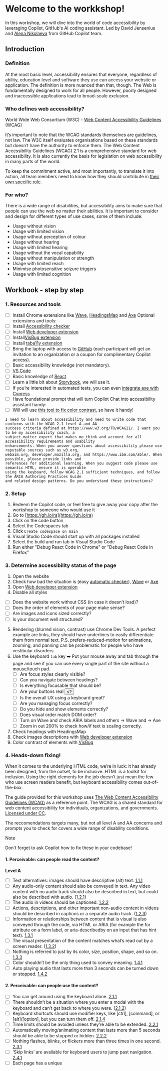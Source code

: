 # Welcome to the workkshop! 

In this workshop, we will dive into the world of code accessibility by leveraging Copilot, GitHub's AI coding assistant. 
Led by David Jensenius and [Alena Nikolaeva](https://x.com/alenanik11) from GitHub Copilot team.

## Introduction

### Definition

At the most basic level, accessibility ensures that everyone, regardless of ability, education level and software they use can access your website or application.
The definition is more nuanced than that, though. The Web is fundamentally designed to work for all people. However, poorly designed and inaccessible applications lead to broad-scale exclusion.

### Who defines web accessibility?

World Wide Web Consortium (W3C) - [Web Content Accessibility Guidelines](https://www.w3.org/WAI/standards-guidelines/wcag/) (WCAG)

It’s important to note that the WCAG standards themselves are guidelines, not law. The W3C itself evaluates organisations based on these standards but doesn’t have the authority to enforce them. The Web Content Accessibility Guidelines (WCAG) 2.1 is a comprehensive standard for web accessibility. It is also currently the basis for legislation on web accessibility in many parts of the world. 

To keep the commitment active, and most importantly, to translate it into action, all team members need to know how they should contribute in [their own specific role](https://www.w3.org/community/wai-engage/wiki/Accessibility_Responsibility_Breakdown).

### For who?

There is a wide range of disabilities, but accessibility aims to make sure that people can use the web no matter their abilities. It is important to consider and design for different types of use cases, some of them include:

- Usage without vision
- Usage with limited vision
- Usage without perception of colour
- Usage without hearing
- Usage with limited hearing
- Usage without the vocal capability
- Usage without manipulation or strength
- Usage with limited reach
- Minimise photosensitive seizure triggers
- Usage with limited cognition

## Workbook - step by step 

### 1. Resources and tools

- [ ] Install Chrome extensions like [Wave](https://chrome.google.com/webstore/detail/wave-evaluation-tool/jbbplnpkjmmeebjpijfedlgcdilocofh), [HeadingsMap](https://chromewebstore.google.com/detail/headingsmap/flbjommegcjonpdmenkdiocclhjacmbi) and [Axe](https://chrome.google.com/webstore/detail/axe-web-accessibility-tes/lhdoppojpmngadmnindnejefpokejbdd) 
Optional extensions and tools:
- [ ] Install [Accessibility checker](https://chromewebstore.google.com/detail/ibm-equal-access-accessib/lkcagbfjnkomcinoddgooolagloogehp)
- [ ] Install [Web developer extension](https://chromewebstore.google.com/detail/web-developer/bfbameneiokkgbdmiekhjnmfkcnldhhm?pli=1)
- [ ] Install[VisBug extension](https://chromewebstore.google.com/detail/visbug/cdockenadnadldjbbgcallicgledbeoc?hl=en) 
- [ ] Install [taba11y extension](https://chromewebstore.google.com/detail/taba11y/aocppmckdocdjkphmofnklcjhdidgmga?pli=1)
- [ ] Bring the laptop with access to [GitHub](https://github.com/) (each participant will get an invitation to an organization or a coupon for complimentary Copilot access).
- [ ] Basic accessibility knowledge (not mandatory). 
- [ ] [VS Code](https://code.visualstudio.com/download)
- [ ] Basic knowledge of [React](https://react.dev/)
- [ ] Learn a little bit about [Storybook](https://storybook.js.org/), we will use it. 
- [ ] If you’re interested in automated tests, you can even [integrate axe with Cypress](https://github.com/component-driven/cypress-axe)
- [ ] Have foundational prompt that will turn Copilot Chat into accessibility assistant handy:
- [ ] Will will use [this tool to fix color contrast](https://colourcontrast.cc/?background=ffffff&foreground=33a1cc), so have it handy!

```
I need to learn about accessibility and need to write code that conforms with the WCAG 2.1 level A and AA
success criteria defined at https://www.w3.org/TR/WCAG21/. I want you to be my accessibility coach, a
subject-matter expert that makes me think and account for all accessibility requirements and usability
enhancements. When you answer questions about accessibility please use reputable sources such as w3.org,
webaim.org, developer.mozilla.org, and https://www.ibm.com/able/. When possible, please provide links and
references for additional learning. When you suggest code please use semantic HTML, ensure it is operable
using the keyboard, follow WCAG 2.1 sufficient techniques, and follow the ARIA Authoring Practices Guide
and related design patterns. Do you understand these instructions?
```

### 2. Setup

1. Redeem the Copilot code, or feel free to give away your copy after the workshop to someone who would use it
2. Go to [https://gh.io/ra](https://gh.io/ra)
2. Click on the code button
3. Select the Codespaces tab
4. Click `Create codespace on main`
5. Visual Studio Code should start up with all packages installed
6. Select the build and run tab in Visual Studio Code
7. Run either "Debug React Code in Chrome" or "Debug React Code in Firefox"

### 3. Determine accessibility status of the page

1. Open the website
2. Check how bad the situation is (easy [automatic checker](https://www.webaccessibility.com/)), [Wave](https://chromewebstore.google.com/detail/wave-evaluation-tool/jbbplnpkjmmeebjpijfedlgcdilocofh) or [Axe](https://chrome.google.com/webstore/detail/axe-web-accessibility-tes/lhdoppojpmngadmnindnejefpokejbdd)
4. Open [Web developer extension](https://chromewebstore.google.com/detail/web-developer/bfbameneiokkgbdmiekhjnmfkcnldhhm?hl=es) 
5. Disable all styles
  - [ ] Does the website work without CSS (in case it doesn’t load)?
  - [ ] Does the order of elements of your page make sense?
  - [ ] Are images and icons sized correctly?
  - [ ] Is your document well structured?
5. Rendering (blurred vision, contrast) use Chrome Dev Tools. A perfect example are links, they should have underlines to easily differentiate them from normal text.
P.S. prefers-reduced-motion for animations, zooming, and panning can be problematic for people who have vestibular disorders
6. Use the keyboard
`tab` key ➡️
Put your mouse away and tab through the page and see if you can use every single part of the site without a mouse/touch pad.
   - [ ] Are focus styles clearly visible?
   - [ ] Can you navigate between headings?
   - [ ] Is everything focusable that should be?
   - [ ] Are your buttons real <button>s?
   - [ ] Is the overall UX using a keyboard great?
   - [ ] Are you managing focus correctly?
   - [ ] Do you hide and show elements correctly?
   - [ ] Does visual order match DOM order?
   - [ ] Turn on Wave and check ARIA labels and others → Wave and → Axe 
   - [ ] Zoom in out 200% to check how/if text is scaling correctly.
8. Check headings with HeadingsMap
9. Check images descriptions with [Web developer extension](https://chromewebstore.google.com/detail/web-developer/bfbameneiokkgbdmiekhjnmfkcnldhhm?hl=es) 
10. Color contrast of elements with [VisBug](https://chromewebstore.google.com/detail/visbug/cdockenadnadldjbbgcallicgledbeoc?hl=en)

### 4. Heads-down fixing!

When it comes to the underlying HTML code, we’re in luck: it has already been designed, from the outset, to be inclusive. HTML is a toolkit for inclusion. Using the right elements for the job doesn’t just mean the few who use screen readers benefit, but keyboard accessibility comes out-of-the-box.

The guide provided for this workshop uses [The Web Content Accessibility Guidelines (WCAG)](https://www.w3.org/WAI/standards-guidelines/wcag/) as a reference point. The WCAG is a shared standard for web content accessibility for individuals, organizations, and governments. [Licensed under CC](https://creativecommons.org/licenses/by-sa/4.0/).

The reccomendations targets many, but not all level A and AA concerns and prompts you to check for covers a wide range of disability conditions. 

> [!NOTE]  
> Don't forget to ask Copilot how to fix these in your codebase!

#### 1. Perceivable: can people read the content? 

**Level A**
- [ ] Text alternatives: images should have descriptive (alt) text. [1.1.1](https://www.w3.org/WAI/WCAG22/Understanding/non-text-content)
- [ ] Any audio-only content should also be conveyed in text. Any video content with no audio track should also be described in text, but could also be described with audio. ([1.2.1](https://www.w3.org/WAI/WCAG22/Understanding/audio-only-and-video-only-prerecorded))
- [ ] The audio in videos should be captioned. [1.2.2](https://www.w3.org/WAI/WCAG22/Understanding/captions-prerecorded)
- [ ] Actions, descriptions, and other important non-audio content in videos should be described in captions or a separate audio track. ([1.2.3](https://www.w3.org/WAI/WCAG22/Understanding/audio-description-or-media-alternative-prerecorded))
- [ ] Information or relationships between content that is visual is also conveyed through the code, via HTML or ARIA (for example the for attribute on a form label, or aria-describedby on an input that has hint text). [1.3.1](https://www.w3.org/WAI/WCAG22/Understanding/info-and-relationships)
- [ ] The visual presentation of the content matches what’s read out by a screen reader. ([1.3.2](https://www.w3.org/WAI/WCAG22/Understanding/meaningful-sequence))
- [ ] Nothing is referred to just by its color, size, position, shape, and so on. [1.3.3](https://www.w3.org/WAI/WCAG22/Understanding/sensory-characteristics)
- [ ] Color shouldn’t be the only thing used to convey meaning. [1.4.1](https://www.w3.org/WAI/WCAG22/Understanding/use-of-color)
- [ ] Auto playing audio that lasts more than 3 seconds can be turned down or stopped. [1.4.2](https://www.w3.org/WAI/WCAG22/Understanding/audio-control)

#### 2. Perceivable: can people use the content? 
- [ ] You can get around using the keyboard alone. [2.1.1](https://www.w3.org/WAI/WCAG22/Understanding/keyboard)
- [ ] There shouldn’t be a situation where you enter a modal with the keyboard and can’t get back to where you were. ([2.1.2](https://www.w3.org/WAI/WCAG22/Understanding/no-keyboard-trap))
- [ ] Keyboard shortcuts should use modifier keys, like [ctrl], [command], or [alt]/[option], but you can turn them off. [2.1.4](https://www.w3.org/WAI/WCAG22/Understanding/character-key-shortcuts)
- [ ] Time limits should be avoided unless they’re able to be extended. [2.2.1](https://www.w3.org/WAI/WCAG22/Understanding/timing-adjustable)
- [ ] Automatically moving/animating content that lasts more than 5 seconds should be able to be stopped or hidden. [2.2.2](https://www.w3.org/WAI/WCAG22/Understanding/pause-stop-hide)
- [ ] Nothing flashes, blinks, or flickers more than three times in one second. [2.3.1](https://www.w3.org/WAI/WCAG22/Understanding/three-flashes-or-below-threshold)
- [ ] ‘Skip links’ are available for keyboard users to jump past navigation. [2.4.1](https://www.w3.org/WAI/WCAG22/Understanding/bypass-blocks)
- [ ] Each page has a unique <title> that describes what’s on that page. [2.4.2](https://www.w3.org/WAI/WCAG22/Understanding/page-titled)
- [ ] When a keyboard user tabs through a page, the order goes from top to bottom and left to right, as you would read the page. [2.4.3](https://www.w3.org/WAI/WCAG22/Understanding/focus-order)
- [ ] It is clear where a link will take you from either: the link text itself, the information in the sentence leading up to the link [2.4.4](https://www.w3.org/WAI/WCAG22/Understanding/link-purpose-in-context)
- [ ] All actions that are carried out using a gesture (swiping, pinching, and so on) or drawing, can also be done with a button or buttons. [2.5.1](https://www.w3.org/WAI/WCAG22/Understanding/pointer-gestures)
- [ ] Actions (like pressing a button) aren’t triggered on mouse-down; rather on mouse-up. [2.5.2](https://www.w3.org/WAI/WCAG22/Understanding/pointer-cancellation)
- [ ] The visible text of a form field, button, or link matches the text in the underlying code. [2.5.3](https://www.w3.org/WAI/WCAG22/Understanding/label-in-name)
- [ ] There is no reliance on device motion, like shaking or tilting, to carry out an action. [2.5.4](https://www.w3.org/WAI/WCAG22/Understanding/motion-actuation)

#### 3. Undestandable: can people understand the content?
- [ ] There’s a lang attribute on the <html> element that matches the language of the page. [3.1.1](https://www.w3.org/WAI/WCAG22/Understanding/language-of-page)
- [ ] Nothing unexpected changes when something on the page receives keyboard focus, like a <button> [3.2.1](https://www.w3.org/WAI/WCAG22/Understanding/on-focus)
- [ ] Nothing unexpected changes when: the value of a form field, like an option in a select, is chosen [3.2.2](https://www.w3.org/WAI/WCAG22/Understanding/on-input)
- [ ] Some form of help is available from every page, whether contact details, a contact form, a link to a contact page, or a link to help documentation. [3.2.6](https://www.w3.org/WAI/WCAG22/Understanding/consistent-help)
- [ ] Error/validation messages should be communicated in text, and should provide suggestions to help the user successfully proceed. [3.3.1](https://www.w3.org/WAI/WCAG22/Understanding/error-identification)
- [ ] As much help as is needed is offered to prevent triggering a form error; the form label may be enough, but hint text may also be required. [3.3.2](https://www.w3.org/WAI/WCAG22/Understanding/labels-or-instructions)
- [ ] If the user as already given some information, it’s either: not asked for again, pre-populated in the subsequent field available to select in a dropdown [3.3.7](https://www.w3.org/WAI/WCAG22/Understanding/redundant-entry)

#### 4. Robust: can people operate for any device?

 - [ ] The semantic meaning of every interactive element (form controls, links, headings, landmarks, tables, and so on) is correct, and each has an accessible name. [4.1.2](https://www.w3.org/WAI/WCAG22/Understanding/name-role-value)

<hr>

### 🎉 Congratulations! All of the criterias a checked for level A! 

<hr>

### If you need a little more....

<hr>

### Here is a quick guide to catch more errors 

- [ ]  Ensure that viewport zoom is not disabled ([resize text](https://www.w3.org/TR/UNDERSTANDING-WCAG20/visual-audio-contrast-scale.html))
- [ ]  Ensure a linear content flow ([focus order](https://www.w3.org/TR/UNDERSTANDING-WCAG20/navigation-mechanisms-focus-order.html))
<details>
<summary>Hint</summary>
    
    Remove `tabindex` attribute values that aren't either `0` or `-1`. Elements that are inherently focusable, such as links or `button` elements, do not require a `tabindex`. Elements that are not inherently focusable should not have a `tabindex` applied to them outside of very specific use cases.
  
</details>

- [ ] Avoid using the autofocus attribute ([focus order](https://www.w3.org/TR/UNDERSTANDING-WCAG20/navigation-mechanisms-focus-order.html))

<details>
<summary>Hint</summary>
    People who are blind or who have low vision may be disoriented when focus is moved without their permission. Additionally, `autofocus` can be problematic for people with motor control disabilities, as it may create extra work for them to navigate out from the autofocused area and to other locations on the page/view.
</details>

- [ ] Be mindfull about session timeouts ([timing adjustable](https://www.w3.org/TR/UNDERSTANDING-WCAG20/time-limits-required-behaviors.html))
<details>
<summary>Hint</summary>
  If you cannot, let the person using your site know the timeout exists ahead of time, and provide significant notice before the timer runs out.
</details>

- [ ] Remove `title` attribute tooltips ([name, role, value](https://www.w3.org/TR/UNDERSTANDING-WCAG20/ensure-compat-rsv.html))

<details>
<summary>Hint</summary>
    The `title` attribute has numerous issues, and should not be used if the information provided is important for all people to access. Acceptable use for the `title` attribute would be labeling an `iframe` element to indicate what content it contains.
</details>

#### Keyboard

It is important that your interface and content can be operated, and navigated by use of a keyboard. Some people cannot use a mouse or may be using other assistive technologies that may not allow for hovering or precise clicking.

- [ ] Make sure there is a visible focus style for interactive elements that are navigated to via keyboard input ([focus visible](https://www.w3.org/TR/UNDERSTANDING-WCAG20/navigation-mechanisms-focus-visible.html))

- [ ] Check to see that keyboard focus order matches the visual layout ([meaningful sequence](https://www.w3.org/TR/UNDERSTANDING-WCAG20/content-structure-separation-sequence.html))
<details>
<summary>Hint</summary>
Can a person navigating with a keyboard or screen reader move around the page in a predictable way?
</details>

- [ ] Remove invisible focusable elements ([focus order](https://www.w3.org/TR/UNDERSTANDING-WCAG20/navigation-mechanisms-focus-order.html))
<details>
<summary>Hint</summary>
    Remove the ability to focus on elements that are not presently meant to be discoverable. This includes things like inactive drop-down menus, off-screen navigations, or modals.
</details>

#### Images

- [ ] Make sure that all `img` elements have an `alt` attribute ([non-text content](https://www.w3.org/TR/UNDERSTANDING-WCAG20/text-equiv-all.html))

<details>
<summary>Hint</summary>
  `alt` attributes (alternative text) give a description of an image for people who may not be able to view it. When an `alt` attribute isn't present on an image, a screen reader may announce the image's file name and path instead. This fails to communicate the image’s content.
</details>    

- [ ] Make sure that decorative images use **null** `alt` (empty) attribute values.

<details>
<summary>Hint</summary>
    Null alt attributes are also sometimes known as empty alt attributes. They are made by including no information between the opening and closing quotes of an alt attribute. Decorative images do not communicate information that is required to understand the website's overall meaning. 
</details>    

- [ ] Provide a text alternative for complex images such as charts, graphs, and maps ([non-text content](https://www.w3.org/TR/UNDERSTANDING-WCAG20/text-equiv-all.html))

<details>
<summary>Hint</summary>
    Is there a plain text which lists points on the map or sections of a flowchart? Describe all visible information. This includes graph axes, data points and labels, and the overall point the graphic is communicating
</details>   
    
####  Headings

Heading elements (`h1`, `h2`, `h3`, etc.) help break up the content of the page into related “chunks” of information. They are incredibly important for helping people who use assistive technology to understand the meaning of a page or view.

- [ ] Use heading elements to introduce content ([heading or labels](https://www.w3.org/TR/UNDERSTANDING-WCAG20/navigation-mechanisms-descriptive.html))

<details>
<summary>Hint</summary>
  Heading elements construct a document outline, and should not be used for purely visual design.
</details>       

- [ ] Try to use only one `h1` element per page or view ([heading or labels](https://www.w3.org/TR/UNDERSTANDING-WCAG20/navigation-mechanisms-descriptive.html))

<details>
<summary>Hint</summary>
  The `h1` element should be used to communicate the high-level purpose of the page or view.
</details>        

- [ ] Heading elements should be written in a logical sequence

<details>
<summary>Hint</summary>
  The order of heading elements should descend, based on the “depth” of the content. For example, `h4` element should not appear on a page before the first `h3` element declaration. A tool such as [headingsMap](https://chrome.google.com/webstore/detail/headingsmap/flbjommegcjonpdmenkdiocclhjacmbi?hl=en) can help you evaluate this.
</details> 

#### Controls and links

Controls are interactive elements such as links and buttons that let a person navigate to a destination or perform an action.

- [ ] Links should always have a `href` attribute ([info and relationships](https://www.w3.org/TR/UNDERSTANDING-WCAG20/content-structure-separation-programmatic.html))

<details>
<summary>Hint</summary>
  Without a `href` attribute, the link will not be properly exposed to assistive technology. An example of this would be a link that uses an `onClick` event, in place of a href attribute.
</details> 

- [ ] Ensure that links are recognizable as links ([use of color](https://www.w3.org/TR/UNDERSTANDING-WCAG20/visual-audio-contrast-without-color.html))

<details>
<summary>Hint</summary>
  Color alone is not sufficient to indicate the presence of a link. Underlines are a popular and commonly-understood way to communicate the presence of link content.
</details> 

- [ ] Ensure that controls have `:focus` states ([focus visible](https://www.w3.org/TR/UNDERSTANDING-WCAG20/navigation-mechanisms-focus-visible.html))

<details>
<summary>Hint</summary>
Visible focus styles help people determine which interactive element has keyboard focus. This lets them know that they can perform actions like activating a button or navigating to a link's destination.
</details> 
    
- [ ] Use the `button` element for buttons ([info and relationships](https://www.w3.org/TR/UNDERSTANDING-WCAG20/content-structure-separation-programmatic.html))

<details>
<summary>Hint</summary>
    Buttons are used to submit data or perform an on-screen action that does not shift keyboard focus. You can add `type="button"` to a button element to prevent the browser from attempting to submit form information when activated.
</details> 
    
- [ ] Provide a skip link and make sure that it is visible when focused ([bypass blocks](https://www.w3.org/TR/UNDERSTANDING-WCAG20/navigation-mechanisms-skip.html))

<details>
<summary>Hint</summary>
```html
    <a href="#main">Skip to main content</a>
      <nav role="navigation">
        <ul>
          <li><a href="/">Home</a></li>
          <li><a href="/about">About</a></li>
          <li><a href="/blog">Blog</a></li>
        </ul>
      </nav>
      <main id="main">
        <!-- page specific content -->
      </main>
```
    A skip link can be used to provide quick access to the main content of a page or view. This allows a person to easily bypass globally repeated content such as a website's primary navigation, or persistent search widget.
</details> 
    
- [ ] Identify links that open in a new tab or window ([giving users advanced warning when opening a new window](https://www.w3.org/TR/WCAG20-TECHS/G201.html))

<details>
<summary>Hint</summary>
     Ideally, avoid links that open in a new tab or window. If a link does, ensure the link's behavior will be communicated in a way that is apparent to all users. Doing this will help people understand what will happen before activating the link. While this technique is technically not required for compliance, it is an often-cited area of frustration for many different kinds of assistive technology users.
</details> 
  
#### Forms

Forms allow people to enter information into a site for processing and manipulation.

- [ ]  All inputs in a form are associated with a corresponding `label` element ([on input understanding](https://www.w3.org/TR/UNDERSTANDING-WCAG20/consistent-behavior-unpredictable-change.html))

<details>
<summary>Hint</summary>
     Use a `for`/`id` pairing to guarantee the highest level of browser/assistive technology support.
</details> 
    
- [ ]  Use fieldset and legend elements where appropriate ([info and relationships](https://www.w3.org/TR/UNDERSTANDING-WCAG20/content-structure-separation-programmatic.html))

<details>
<summary>Hint</summary>
     Does your form contain multiple sections of related inputs? Use `fieldset` to group them, and `legend` to provide a label for what this section is for.
</details>     

- [ ]  Inputs use `autocomplete` where appropriate ([identify input purpose](https://www.w3.org/WAI/WCAG21/Understanding/identify-input-purpose.html))

<details>
<summary>Hint</summary>
   [Providing a mechanism](https://www.w3.org/TR/html52/sec-forms.html#sec-autofill) to help people more quickly, easily, and accurately fill in form fields that ask for common information (for example, name, address, phone number)
</details>  
    
- [ ]  Make sure that form input errors are displayed in the list above the form after submission ([error identification](https://www.w3.org/TR/UNDERSTANDING-WCAG20/minimize-error-identified.html))

<details>
<summary>Hint</summary>
    This provides a way for assistive technology users to quickly have a high-level understanding of what issues are present in the form. This is especially important for larger forms with many inputs. Make sure that each reported error also has a link to the corresponding field with invalid input.
</details>  
    
- [ ]  Associate input error messaging with the input it corresponds to ([error identification](https://www.w3.org/TR/UNDERSTANDING-WCAG20/minimize-error-identified.html))

<details>
<summary>Hint</summary>
Techniques such as [using aria-describedby](https://developer.paciellogroup.com/blog/2018/09/describing-aria-describedby/) allow people who use assistive technology to more easily understand the difference between the input and the error message associated with it.
</details>  
  
  
#### Media

Media includes content such as pre-recorded and live audio and video.

- [ ] Make sure that media does not autoplay ([audio control](https://www.w3.org/TR/UNDERSTANDING-WCAG20/visual-audio-contrast-dis-audio.html))

<details>
<summary>Hint</summary>
Unexpected video and audio can be distracting and disruptive, especially for certain kinds of cognitive disability such as ADHD.
</details>  
    
- [ ] Check to see that all media can be paused ([keyboard](https://www.w3.org/TR/UNDERSTANDING-WCAG20/keyboard-operation-keyboard-operable.html))

<details>
<summary>Hint</summary>
    Provide a global pause function on any media element. If the device has a keyboard, ensure that pressing the `Space key` can pause playback. Make sure you also don't interfere with the `Space key`'s ability to scroll the page/view when not focusing on a form control.
</details>      

#### Animation

Content that moves, either on its own, or when triggered by a person activating a control

- [ ] Ensure animations are subtle and do not flash too much ([three flashes or below threshold](https://www.w3.org/TR/UNDERSTANDING-WCAG20/seizure-does-not-violate.html))

<details>
<summary>Hint</summary>
    Certain kinds of strobing or flashing animations will trigger seizures. Others may be distracting and disruptive, especially for certain kinds of cognitive disability such as ADHD.
</details>      

- [ ] Provide a mechanism to pause background video ([pause, stop, hide](https://www.w3.org/TR/UNDERSTANDING-WCAG20/time-limits-pause.html))

<details>
<summary>Hint</summary>
       Background video can be distracting, especially if the content is placed over it.
</details>     
    
- [ ] Make sure all animation obeys the `prefers-reduced-motion` media query ([animation from interactions](https://www.w3.org/WAI/WCAG21/Understanding/animation-from-interactions.html))
- [ ] Provide a mechanism to pause background video ([pause, stop, hide](https://www.w3.org/TR/UNDERSTANDING-WCAG20/time-limits-pause.html))

<details>
<summary>Hint</summary>
    Remove animations when the “reduce motion” setting is activated. If animation is necessary to communicate meaning for a concept, slow its duration down.
</details>  

#### Color contrast

Color contrast is how legible colors are when placed next to, and on top of each other

- [ ]  Level AA compliance requires a contrast ratio of 4.5:1 for normal-sized text, icons, borders for inputs, radio buttons, checkboxes, etc ([contrast](https://www.w3.org/TR/UNDERSTANDING-WCAG20/visual-audio-contrast-contrast.html))
- [ ]  Check custom `::selection` colors

<details>
<summary>Hint</summary>
        Is the color contrast you set in [your `::selection` CSS](https://developer.mozilla.org/en-US/docs/Web/CSS/::selection) declaration sufficient? Otherwise, someone may not be able to read it if they highlight it.
</details>  
    
#### Mobile / Touch

- [ ] Check that the site can be rotated to any orientation ([orientation](https://www.w3.org/WAI/WCAG21/Understanding/orientation.html))
- [ ] Remove horizontal scrolling ([reflow](https://www.w3.org/WAI/WCAG21/Understanding/reflow.html))

<details>
<summary>Hint</summary>
       Requiring someone to scroll horizontally can be difficult for some, irritating for all
</details>  

- [ ] Ensure that button and link icons can be activated with ease ([target size](https://www.w3.org/WAI/WCAG21/Understanding/target-size.html))

<details>
<summary>Hint</summary>
        It's good to make sure things like hamburger menus, social icons, gallery viewers, and other touch controls are usable by a wide range of hand and stylus sizes.
</details> 
   
- [ ] Ensure sufficient space between interactive items in order to provide a scroll area ([Bypass blocks](https://www.w3.org/TR/UNDERSTANDING-WCAG20/navigation-mechanisms-skip.html))

<details>
<summary>Hint</summary>
        Some people who experience motor control issues such as hand tremors may have a very difficult time scrolling past interactive items that feature zero spacing.
</details> 

## Good news 

Accessibility can never be perfect, but by thinking inclusively from planning, through prototyping to coding, you can reduce the time you spend on coding to minutes. It's never been easier before. 

[This guide is awesome if you want to continue learning](https://www.accessibility-developer-guide.com/introduction/), visual checklists for all [WCAG criteria in Codepen](https://codepen.io/weboverhauls/full/zYvopYE) or [you can ask Copilot](https://github.blog/developer-skills/github/prompting-github-copilot-chat-to-become-your-personal-ai-assistant-for-accessibility/) to be your personal a11y assistant. Also [design principles](https://inclusivedesignprinciples.info/) can be really helpful to collab in the team.

And remember:

![CleanShot 2024-08-19 at 10 56 58@2x](https://github.com/user-attachments/assets/4f1419f3-2012-4d50-bd1d-587628bf4778)


